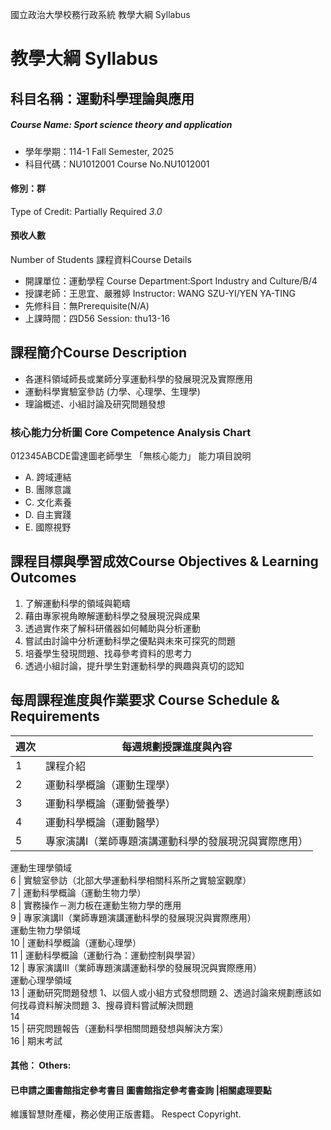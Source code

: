 國立政治大學校務行政系統 教學大綱 Syllabus
# 教學大綱 Syllabus
##  科目名稱：運動科學理論與應用
#####  Course Name: Sport science theory and application
  * 學年學期：114-1 Fall Semester, 2025 
  * 科目代碼：NU1012001 Course No.NU1012001
#### 修別：群
Type of Credit: Partially Required 
_3.0_
#### 預收人數
Number of Students
課程資料Course Details
  * 開課單位：運動學程 Course Department:Sport Industry and Culture/B/4 
  * 授課老師：王思宜、嚴雅婷 Instructor: WANG SZU-YI/YEN YA-TING 
  * 先修科目：無Prerequisite(N/A)
  * 上課時間：四D56 Session: thu13-16
##  課程簡介Course Description
  * 各運科領域師長或業師分享運動科學的發展現況及實際應用
  * 運動科學實驗室參訪 (力學、心理學、生理學)
  * 理論概述、小組討論及研究問題發想
###  核心能力分析圖 Core Competence Analysis Chart
012345ABCDE雷達圖老師學生
「無核心能力」 
能力項目說明
  * A. 跨域連結
  * B. 團隊意識
  * C. 文化素養
  * D. 自主實踐
  * E. 國際視野
##  課程目標與學習成效Course Objectives & Learning Outcomes 
  1. 了解運動科學的領域與範疇
  2. 藉由專家視角瞭解運動科學之發展現況與成果
  3. 透過實作來了解科研儀器如何輔助與分析運動
  4. 嘗試由討論中分析運動科學之優點與未來可探究的問題
  5. 培養學生發現問題、找尋參考資料的思考力
  6. 透過小組討論，提升學生對運動科學的興趣與真切的認知
##  每周課程進度與作業要求 Course Schedule & Requirements
週次 |  每週規劃授課進度與內容  
---|---  
1 |  課程介紹  
2 |  運動科學概論（運動生理學）  
3 |  運動科學概論（運動營養學）  
4 |  運動科學概論（運動醫學）  
5 |  專家演講I（業師專題演講運動科學的發展現況與實際應用）  
運動生理學領域  
6 |  實驗室參訪（北部大學運動科學相關科系所之實驗室觀摩）  
7 |  運動科學概論（運動生物力學）  
8 |  實務操作－測力板在運動生物力學的應用  
9 |  專家演講II（業師專題演講運動科學的發展現況與實際應用）  
運動生物力學領域  
10 |  運動科學概論（運動心理學）  
11 |  運動科學概論（運動行為：運動控制與學習）  
12 |  專家演講III（業師專題演講運動科學的發展現況與實際應用）  
運動心理學領域  
13 |  運動研究問題發想 1、以個人或小組方式發想問題 2、透過討論來規劃應該如何找尋資料解決問題 3、搜尋資料嘗試解決問題  
14  
15 |  研究問題報告（運動科學相關問題發想與解決方案）  
16 |  期末考試  
####  其他： Others:
####  已申請之圖書館指定參考書目  圖書館指定參考書查詢 |相關處理要點
維護智慧財產權，務必使用正版書籍。 Respect Copyright.